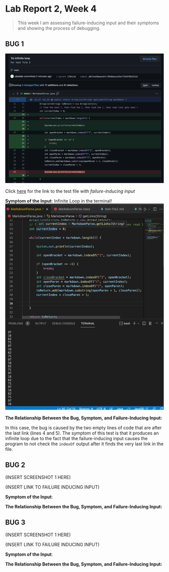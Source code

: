 # Lab Report 2, Week 4

> This week I am assessing failure-inducing input and their symptoms and showing the process of debugging.

## BUG 1

![Image](codechange1.png)

Click [here](https://github.com/cbcielo/markdown-parser/blob/main/test-file2.md) for the link to the test file with *failure-inducing input*

**Symptom of the Input**: Infinite Loop in the terminal!
![Image](symptom1.png)

**The Relationship Between the Bug, Symptom, and Failure-Inducing Input:**

In this case, the bug is caused by the two empty lines of code that are after the last link (lines 4 and 5). The symptom of this test is that it produces an infinite loop due to the fact that the failure-inducing input causes the program to not check the `indexOf` output after it finds the very last link in the file.

## BUG 2


(INSERT SCREENSHOT 1 HERE)

(INSERT LINK TO FAILURE INDUCING INPUT)

**Symptom of the Input**:

**The Relationship Between the Bug, Symptom, and Failure-Inducing Input:**

## BUG 3

(INSERT SCREENSHOT 1 HERE)

(INSERT LINK TO FAILURE INDUCING INPUT)

**Symptom of the Input**:

**The Relationship Between the Bug, Symptom, and Failure-Inducing Input:**



